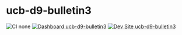 # ucb-d9-bulletin3

![CI none](https://img.shields.io/badge/ci-none-orange.svg)
[![Dashboard ucb-d9-bulletin3](https://img.shields.io/badge/dashboard-ucb_d9_bulletin3-yellow.svg)](https://dashboard.pantheon.io/sites/16901359-4889-4ac0-b212-79bd7df285b1#dev/code)
[![Dev Site ucb-d9-bulletin3](https://img.shields.io/badge/site-ucb_d9_bulletin3-blue.svg)](http://dev-ucb-d9-bulletin3.pantheonsite.io/)